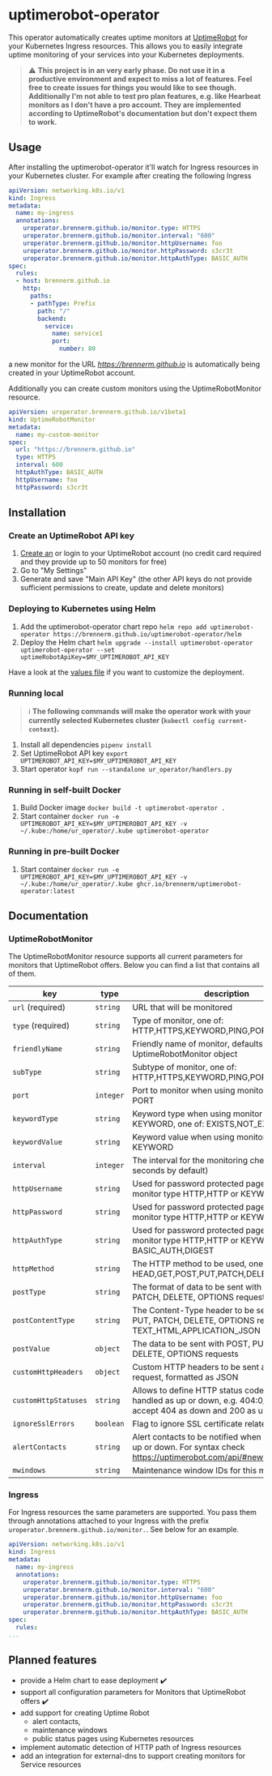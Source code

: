 # uptimerobot-operator

This operator automatically creates uptime monitors at [UptimeRobot](https://uptimerobot.com) for your Kubernetes Ingress resources. This allows you to easily integrate uptime monitoring of your services into your Kubernetes deployments.

> :warning: **This project is in an very early phase. Do not use it in a productive environment and expect to miss a lot of features. Feel free to create issues for things you would like to see though.**
> **Additionally I'm not able to test pro plan features, e.g. like Hearbeat monitors as I don't have a pro account. They are implemented according to UptimeRobot's documentation but don't expect them to work.**

## Usage

After installing the uptimerobot-operator it'll watch for Ingress resources in your Kubernetes cluster. For example after creating the following Ingress

```yaml
apiVersion: networking.k8s.io/v1
kind: Ingress
metadata:
  name: my-ingress
  annotations:
    uroperator.brennerm.github.io/monitor.type: HTTPS
    uroperator.brennerm.github.io/monitor.interval: "600"
    uroperator.brennerm.github.io/monitor.httpUsername: foo
    uroperator.brennerm.github.io/monitor.httpPassword: s3cr3t
    uroperator.brennerm.github.io/monitor.httpAuthType: BASIC_AUTH
spec:
  rules:
  - host: brennerm.github.io
    http:
      paths:
      - pathType: Prefix
        path: "/"
        backend:
          service:
            name: service1
            port:
              number: 80
```

a new monitor for the URL *https://brennerm.github.io* is automatically being created in your UptimeRobot account.

Additionally you can create custom monitors using the UptimeRobotMonitor resource.

```yaml
apiVersion: uroperator.brennerm.github.io/v1beta1
kind: UptimeRobotMonitor
metadata:
  name: my-custom-monitor
spec:
  url: "https://brennerm.github.io"
  type: HTTPS
  interval: 600
  httpAuthType: BASIC_AUTH
  httpUsername: foo
  httpPassword: s3cr3t

```

## Installation

### Create an UptimeRobot API key

1. [Create an](https://uptimerobot.com/signUp) or login to your UptimeRobot account (no credit card required and they provide up to 50 monitors for free)
2. Go to "My Settings"
3. Generate and save "Main API Key" (the other API keys do not provide sufficient permissions to create, update and delete monitors)

### Deploying to Kubernetes using Helm

1. Add the uptimerobot-operator chart repo `helm repo add uptimerobot-operator https://brennerm.github.io/uptimerobot-operator/helm`
2. Deploy the Helm chart `helm upgrade --install uptimerobot-operator uptimerobot-operator --set uptimeRobotApiKey=$MY_UPTIMEROBOT_API_KEY`

Have a look at the [values file](helm/uptimerobot-operator/values.yaml) if you want to customize the deployment.

### Running local

> :information_source: **The following commands will make the operator work with your currently selected Kubernetes cluster (`kubectl config current-context`).**

1. Install all dependencies `pipenv install`
2. Set UptimeRobot API key `export UPTIMEROBOT_API_KEY=$MY_UPTIMEROBOT_API_KEY`
3. Start operator `kopf run --standalone ur_operator/handlers.py`

### Running in self-built Docker

1. Build Docker image `docker build -t uptimerobot-operator .`
2. Start container `docker run -e UPTIMEROBOT_API_KEY=$MY_UPTIMEROBOT_API_KEY -v ~/.kube:/home/ur_operator/.kube uptimerobot-operator`

### Running in pre-built Docker

1. Start container `docker run -e UPTIMEROBOT_API_KEY=$MY_UPTIMEROBOT_API_KEY -v ~/.kube:/home/ur_operator/.kube ghcr.io/brennerm/uptimerobot-operator:latest`

## Documentation

### UptimeRobotMonitor

The UptimeRobotMonitor resource supports all current parameters for monitors that UptimeRobot offers. Below you can find a list that contains all of them.

|key|type|description|
|-|-|-|
|`url` (required)|`string`|URL that will be monitored|
|`type` (required)|`string`|Type of monitor, one of: HTTP,HTTPS,KEYWORD,PING,PORT,HEARTBEAT|
|`friendlyName`|`string`|Friendly name of monitor, defaults to name of UptimeRobotMonitor object|
|`subType`|`string`|Subtype of monitor, one of: HTTP,HTTPS,KEYWORD,PING,PORT,HEARTBEAT|
|`port`|`integer`|Port to monitor when using monitor sub type PORT|
|`keywordType`|`string`|Keyword type when using monitor type KEYWORD, one of: EXISTS,NOT_EXISTS|
|`keywordValue`|`string`|Keyword value when using monitor type KEYWORD|
|`interval`|`integer`|The interval for the monitoring check (300 seconds by default)|
|`httpUsername`|`string`|Used for password protected pages when using monitor type HTTP,HTTP or KEYWORD|
|`httpPassword`|`string`|Used for password protected pages when using monitor type HTTP,HTTP or KEYWORD|
|`httpAuthType`|`string`|Used for password protected pages when using monitor type HTTP,HTTP or KEYWORD, one of: BASIC_AUTH,DIGEST|
|`httpMethod`|`string`|The HTTP method to be used, one of: HEAD,GET,POST,PUT,PATCH,DELETE,OPTIONS|
|`postType`|`string`|The format of data to be sent with POST, PUT, PATCH, DELETE, OPTIONS requests|
|`postContentType`|`string`|The Content-Type header to be sent with POST, PUT, PATCH, DELETE, OPTIONS requests, one of: TEXT_HTML,APPLICATION_JSON|
|`postValue`|`object`|The data to be sent with POST, PUT, PATCH, DELETE, OPTIONS requests|
|`customHttpHeaders`|`object`|Custom HTTP headers to be sent along monitor request, formatted as JSON|
|`customHttpStatuses`|`string`|Allows to define HTTP status codes that will be handled as up or down, e.g. 404:0_200:1 to accept 404 as down and 200 as up|
|`ignoreSslErrors`|`boolean`|Flag to ignore SSL certificate related issues|
|`alertContacts`|`string`|Alert contacts to be notified when monitor goes up or down. For syntax check https://uptimerobot.com/api/#newMonitorWrap|
|`mwindows`|`string`|Maintenance window IDs for this monitor|

### Ingress

For Ingress resources the same parameters are supported. You pass them through annotations attached to your Ingress with the prefix `uroperator.brennerm.github.io/monitor.`.
See below for an example.

```yaml
apiVersion: networking.k8s.io/v1
kind: Ingress
metadata:
  name: my-ingress
  annotations:
    uroperator.brennerm.github.io/monitor.type: HTTPS
    uroperator.brennerm.github.io/monitor.interval: "600"
    uroperator.brennerm.github.io/monitor.httpUsername: foo
    uroperator.brennerm.github.io/monitor.httpPassword: s3cr3t
    uroperator.brennerm.github.io/monitor.httpAuthType: BASIC_AUTH
spec:
  rules:
...
```

## Planned features

- provide a Helm chart to ease deployment :heavy_check_mark:
- support all configuration parameters for Monitors that UptimeRobot offers :heavy_check_mark:
- add support for creating Uptime Robot
  - alert contacts,
  - maintenance windows
  - public status pages using Kubernetes resources
- implement automatic detection of HTTP path of Ingress resources
- add an integration for external-dns to support creating monitors for Service resources
